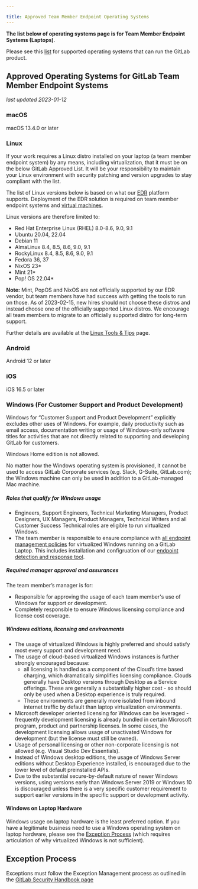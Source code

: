 ```yaml
---

title: Approved Team Member Endpoint Operating Systems
---
```


**The list below of operating systems page is for Team Member Endpoint Systems (Laptops)**.

Please see this [list](https://docs.gitlab.com/ee/administration/package_information/supported_os.html) for supported operating systems that can run the GitLab product.

## Approved Operating Systems for GitLab Team Member Endpoint Systems

*last updated 2023-01-12*

### macOS

macOS 13.4.0 or later

### Linux

If your work requires a Linux distro installed on your laptop (a team member endpoint system) by any means, including virtualization, that it must be on the below GitLab Approved List. It will be your responsibility to maintain your Linux environment with security patching and version upgrades to stay compliant with the list.

The list of Linux versions below is based on what our [EDR](https://about.gitlab.com/handbook/business-technology/team-member-enablement/onboarding-access-requests/endpoint-management/edr/) platform supports. Deployment of the EDR solution is required on team member endpoint systems and [virtual machines](https://about.gitlab.com/handbook/business-technology/team-member-enablement/onboarding-access-requests/endpoint-management/edr/#i-have-several-virtual-hosts-on-my-laptop-do-they-all-need-agent).

Linux versions are therefore limited to:

- Red Hat Enterprise Linux (RHEL) 8.0-8.6, 9.0, 9.1
- Ubuntu 20.04, 22.04
- Debian 11
- AlmaLinux 8.4, 8.5, 8.6, 9.0, 9.1
- RockyLinux 8.4, 8.5, 8.6, 9.0, 9.1
- Fedora 36, 37
- NixOS 23*
- Mint 21*
- Pop! OS 22.04*

**Note:** Mint, PopOS and NixOS are not officially supported by our EDR vendor, but team members have had success with getting the tools to run on those. As of 2023-02-15, new hires should not choose these distros and instead choose one of the officially supported Linux distros. We encourage all team members to migrate to an officially supported distro for long-term support.

Further details are available at the [Linux Tools & Tips](/handbook/tools-and-tips/linux/) page.

### Android

Android 12 or later

### iOS

iOS 16.5 or later

### Windows (For Customer Support and Product Development)

Windows for “Customer Support and Product Development” explicitly excludes other uses of Windows. For example, daily productivity such as email access, documentation writing or usage of Windows-only software titles for activities that are not directly related to supporting and developing GitLab for customers.

Windows Home edition is not allowed.

No matter how the Windows operating system is provisioned, it cannot be used to access GitLab Corporate services (e.g. Slack, G-Suite, GitLab.com); the Windows machine can only be used in addition to a GitLab-managed Mac machine.

##### Roles that qualify for Windows usage

- Engineers, Support Engineers, Technical Marketing Managers, Product Designers, UX Managers, Product Managers, Technical Writers and all Customer Success Technical roles are eligible to run virtualized Windows.
- The team member is responsible to ensure compliance with [all endpoint management policies](/handbook/it/operating-systems/) for virtualized Windows running on a GitLab Laptop. This includes installation and configruation of our [endpoint detection and response tool](https://about.gitlab.com/handbook/business-technology/end-user-services/onboarding-access-requests/endpoint-management/edr/).

##### Required manager approval and assurances

The team member’s manager is for:

- Responsible for approving the usage of each team member's use of Windows for support or development.
- Completely responsible to ensure Windows licensing compliance and license cost coverage.

##### Windows editions, licensing and environments

- The usage of virtualized Windows is highly preferred and should satisfy most every support and development need.
- The usage of cloud-based virtualized Windows instances is further strongly encouraged because:
  - all licensing is handled as a component of the Cloud’s time based charging, which dramatically simplifies licensing compliance. Clouds generally have Desktop versions through Desktop as a Service offerings. These are generally a substantially higher cost - so should only be used when a Desktop experience is truly required.
  - These environments are generally more isolated from inbound internet traffic by default than laptop virtualization environments.
- Microsoft developer oriented licensing for Windows can be leveraged - frequently development licensing is already bundled in certain Microsoft program, product and partnership licenses. In some cases, the development licensing allows usage of unactivated Windows for development (but the license must still be owned).
- Usage of personal licensing or other non-corporate licensing is not allowed (e.g. Visual Studio Dev Essentials).
- Instead of Windows desktop editions, the usage of Windows Server editions without Desktop Experience installed, is encouraged due to the lower level of default preinstalled APIs.
- Due to the substantial secure-by-default nature of newer Windows versions, using versions early than Windows Server 2019 or Windows 10 is discouraged unless there is a very specific customer requirement to support earlier versions in the specific support or development activity.

#### Windows on Laptop Hardware

Windows usage on laptop hardware is the least preferred option. If you have a legitimate business need to use a Windows operating system on laptop hardware, please see the [Exception Process](#exception-process) (which requires articulation of why virtualized Windows is not sufficient).

## Exception Process

Exceptions must follow the Exception Management process as outlined in the [GitLab Security Handbook page](https://about.gitlab.com/handbook/security/#information-security-policy-exception-management-process)
